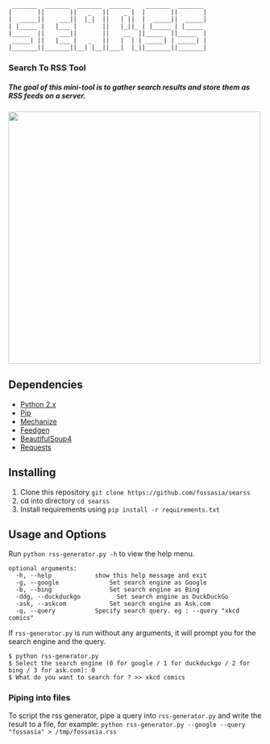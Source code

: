 ```
 _______  _______  _______  ______    _______  _______ 
|       ||       ||   _   ||    _ |  |       ||       |
|  _____||    ___||  |_|  ||   | ||  |  _____||  _____|
| |_____ |   |___ |       ||   |_||_ | |_____ | |_____ 
|_____  ||    ___||       ||    __  ||_____  ||_____  |
 _____| ||   |___ |   _   ||   |  | | _____| | _____| |
|_______||_______||__| |__||___|  |_||_______||_______|

```


### Search To RSS Tool

##### The goal of this mini-tool is to gather search results and store them as RSS feeds on a server.

<img src="workflow.gif" height=500px; />

## Dependencies

* [Python 2.x](https://www.python.org/download/releases/2.7/)
* [Pip](https://pip.pypa.io/en/stable/installing/)
* [Mechanize](http://wwwsearch.sourceforge.net/mechanize/)
* [Feedgen](https://github.com/lkiesow/python-feedgen)
* [BeautifulSoup4](https://www.crummy.com/software/BeautifulSoup/bs4/doc/)
* [Requests](http://docs.python-requests.org/en/master/)

## Installing

1. Clone this repository `git clone https://github.com/fossasia/searss`
2. cd into directory `cd searss`
3. Install requirements using `pip install -r requirements.txt`


## Usage and Options

Run `python rss-generator.py -h` to view the help menu.
```
optional arguments:
  -h, --help            show this help message and exit
  -g, --google              Set search engine as Google
  -b, --bing                Set search engine as Bing
  -ddg, --duckduckgo          Set search engine as DuckDuckGo
  -ask, --askcom          	Set search engine as Ask.com
  -q, --query           Specify search query. eg : --query "xkcd comics"
```

If `rss-generator.py` is run without any arguments, it will prompt you for the search engine and the query.
```
$ python rss-generator.py   
$ Select the search engine (0 for google / 1 for duckduckgo / 2 for bing / 3 for ask.com): 0
$ What do you want to search for ? >> xkcd comics

```
### Piping into files
To script the rss generator, pipe a query into `rss-generator.py` and write the result to a file, for example:
`python rss-generator.py --google --query "fossasia" > /tmp/fossasia.rss`
